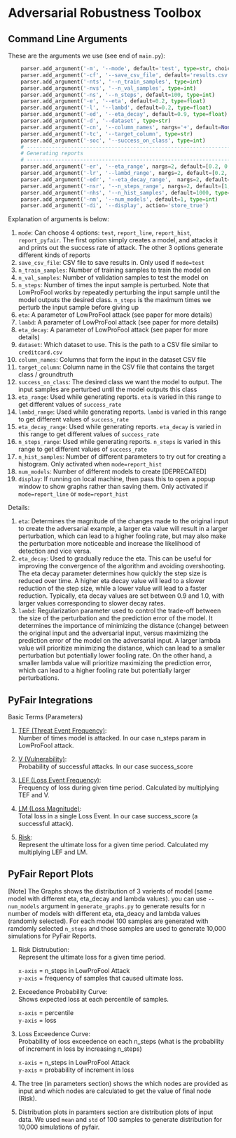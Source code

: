 # Adversarial Robustness Toolbox

## Command Line Arguments
These are the arguments we use (see end of `main.py`):
```python
    parser.add_argument('-m', '--mode', default='test', type=str, choices=['test', 'report_line', 'report_hist', 'report_pyfair'])
    parser.add_argument('-cf', '--save_csv_file', default='results.csv')
    parser.add_argument('-nts', '--n_train_samples', type=int)
    parser.add_argument('-nvs', '--n_val_samples', type=int)
    parser.add_argument('-ns', '--n_steps', default=100, type=int)
    parser.add_argument('-e', '--eta', default=0.2, type=float)
    parser.add_argument('-l', '--lambd', default=0.2, type=float)
    parser.add_argument('-ed', '--eta_decay', default=0.9, type=float)
    parser.add_argument('-d', '--dataset', type=str)
    parser.add_argument('-cn', '--column_names', nargs='+', default=None)
    parser.add_argument('-tc', '--target_column', type=str)
    parser.add_argument('-soc', '--success_on_class', type=int)
    # -----------------------------------------------------------------
    # Generating reports
    # -----------------------------------------------------------------
    parser.add_argument('-er', '--eta_range', nargs=2, default=[0.2, 0.5], type=float)
    parser.add_argument('-lr', '--lambd_range', nargs=2, default=[0.2, 0.5], type=float)
    parser.add_argument('-edr', '--eta_decay_range',  nargs=2, default=[0.5, 0.9], type=float)
    parser.add_argument('-nsr', '--n_steps_range', nargs=2, default=[1, 10], type=int)
    parser.add_argument('-nhs', '--n_hist_samples', default=1000, type=int)
    parser.add_argument('-nm', '--num_models', default=1, type=int)
    parser.add_argument('-di', '--display', action='store_true')
```

Explanation of arguments is below:
1. `mode`: Can choose 4 options: `test`, `report_line`, `report_hist`, `report_pyfair`. The first option simply creates a model, and attacks it and prints out the success rate of attack. The other 3 options generate different kinds of reports
2. `save_csv_file`: CSV file to save results in. Only used if `mode=test`
3. `n_train_samples`: Number of training samples to train the model on
4. `n_val_samples`: Number of validation samples to test the model on
5. `n_steps`: Number of times the input sample is perturbed. Note that LowProFool works by repeatedly perturbing the input sample until the model outputs the desired class. `n_steps` is the maximum times we perturb the input sample before giving up
6. `eta`: A parameter of LowProFool attack (see paper for more details)
7. `lambd`: A parameter of LowProFool attack (see paper for more details)
8. `eta_decay`: A parameter of LowProFool attack (see paper for more details)
9. `dataset`: Which dataset to use. This is the path to a CSV file similar to `creditcard.csv`
10. `column_names`: Columns that form the input in the dataset CSV file
11. `target_column`: Column name in the CSV file that contains the target class / groundtruth
12. `success_on_class`: The desired class we want the model to output. The input samples are perturbed until the model outputs this class
13. `eta_range`: Used while generating reports. `eta` is varied in this range to get different values of `success_rate`
14. `lambd_range`: Used while generating reports. `lambd` is varied in this range to get different values of `success_rate`
15. `eta_decay_range`: Used while generating reports. `eta_decay` is varied in this range to get different values of `success_rate`
16. `n_steps_range`: Used while generating reports. `n_steps` is varied in this range to get different values of `success_rate`
17. `n_hist_samples`: Number of different parameters to try out for creating a histogram. Only activated when `mode=report_hist`
18. `num_models`: Number of different models to create [DEPRECATED]
19. `display`: If running on local machine, then pass this to open a popup window to show graphs rather than saving them. Only activated if `mode=report_line` or `mode=report_hist`

Details:
1. `eta`: Determines the magnitude of the changes made to the original input to create the adversarial example, a larger eta value will result in a larger perturbation, which can lead to a higher fooling rate, but may also make the perturbation more noticeable and increase the likelihood of detection and vice versa.
2. `eta_decay`: Used to gradually reduce the eta. This can be useful for improving the convergence of the algorithm and avoiding overshooting. The eta decay  parameter determines how quickly the step size is reduced over time. A higher eta decay value will lead to a slower reduction of the step size, while a lower value will lead to a faster reduction. Typically, eta decay values are set between 0.9 and 1.0, with larger values corresponding to slower decay rates.
3. `lambd`: Regularization parameter used to control the trade-off between the size of the perturbation and the prediction error of the model. It determines the importance of minimizing the distance (change) between the original input and the adversarial input, versus maximizing the prediction error of the model on the adversarial input. A larger lambda value will prioritize minimizing the distance, which can lead to a smaller perturbation but potentially lower fooling rate. On the other hand, a smaller lambda value will prioritize maximizing the prediction error, which can lead to a higher fooling rate but potentially larger perturbations.

## PyFair Integrations

Basic Terms (Parameters)

1.  [TEF (Threat Event Frequency)](https://pyfair.readthedocs.io/en/latest/#threat-event-frequency-tef):</br> 
    Number of times model is attacked. In our case n_steps param in LowProFool attack.
2.  [V (Vulnerability)](https://pyfair.readthedocs.io/en/latest/#vulnerability-v):</br>
    Probability of successful attacks. In our case success_score

3.  [LEF (Loss Event Frequency)](https://pyfair.readthedocs.io/en/latest/#loss-event-frequency-lef):</br>
    Frequency of loss during given time period. Calculated by multiplying TEF and V.
4.  [LM (Loss Magnitude)](https://pyfair.readthedocs.io/en/latest/#loss-magnitude-lm):</br>
    Total loss in a single Loss Event. In our case success_score (a successful attack).
5.  [Risk](https://pyfair.readthedocs.io/en/latest/#risk-r):</br>
    Represent the ultimate loss for a given time period. Calculated my multiplying LEF and LM.

## PyFair Report Plots

[Note] The Graphs shows the distribution of 3 varients of model (same model with different eta, eta_decay and lambda values). you can use `--num_models` argument in `generate_graphs.py` to generate results for n number of models with different eta, eta_deacy and lambda values (randomly selected). For each model 100 samples are generated with ramdomly selected `n_steps` and those samples are used to generate 10,000 simulations for PyFair Reports.

1.  Risk Distrubution:</br>
    Represent the ultimate loss for a given time period. 

    `x-axis` = n_steps in LowProFool Attack </br>
    `y-axis` = frequency of samples that caused ultimate loss.

2.  Exceedence Probability Curve: </br>
    Shows expected loss at each percentile of samples.

    `x-axis` = percentile </br>
    `y-axis` = loss

3.  Loss Exceedence Curve: </br>
    Probability of loss exceedence on each n_steps (what is the probability of increment in loss by increasing n_steps)

    `x-axis` = n_steps in LowProFool Attack</br>
    `y-axis` = probability of increment in loss

4. The tree (in parameters section) shows the which nodes are provided as input and which nodes are calculated to get the value of final node (Risk). 

5. Distribution plots in paramters section are distribution plots of input data. We used `mean` and `std` of 100 samples to generate distribution for 10,000 simulations of pyfair. 

